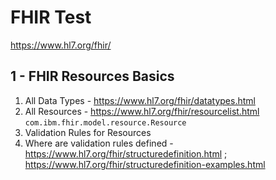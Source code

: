 # FHIR Test

https://www.hl7.org/fhir/

## 1 - FHIR Resources Basics

1. All Data Types - https://www.hl7.org/fhir/datatypes.html 
1. All Resources - https://www.hl7.org/fhir/resourcelist.html `com.ibm.fhir.model.resource.Resource`
1. Validation Rules for Resources
1. Where are validation rules defined - https://www.hl7.org/fhir/structuredefinition.html ; https://www.hl7.org/fhir/structuredefinition-examples.html






